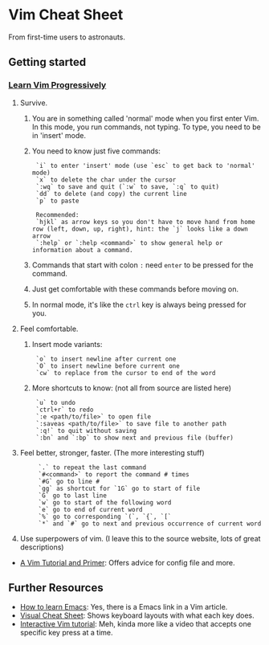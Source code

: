 # Vim Cheat Sheet #
From first-time users to astronauts.


## Getting started ##

### [Learn Vim Progressively](http://yannesposito.com/Scratch/en/blog/Learn-Vim-Progressively/) ###
1. Survive.

    1. You are in something called 'normal' mode when you first enter Vim. In this mode, you run commands, not typing. To type, you need to be in 'insert' mode.
    2. You need to know just five commands:

            `i` to enter 'insert' mode (use `esc` to get back to 'normal' mode)
            `x` to delete the char under the cursor
            `:wq` to save and quit (`:w` to save, `:q` to quit)
            `dd` to delete (and copy) the current line
            `p` to paste

            Recommended:
            `hjkl` as arrow keys so you don't have to move hand from home row (left, down, up, right), hint: the `j` looks like a down arrow
            `:help` or `:help <command>` to show general help or information about a command.

    3. Commands that start with colon `:` need `enter` to be pressed for the command.
    4. Just get comfortable with these commands before moving on.
    5. In normal mode, it's like the `ctrl` key is always being pressed for you.

2. Feel comfortable.

    1. Insert mode variants:

            `o` to insert newline after current one
            `O` to insert newline before current one
            `cw` to replace from the cursor to end of the word

    2. More shortcuts to know: (not all from source are listed here)

            `u` to undo
            `ctrl+r` to redo
            `:e <path/to/file>` to open file
            `:saveas <path/to/file>` to save file to another path
            `:q!` to quit without saving
            `:bn` and `:bp` to show next and previous file (buffer)

3. Feel better, stronger, faster. (The more interesting stuff)

            `.` to repeat the last command
            `#<command>` to report the command # times
            `#G` go to line #
            `gg` as shortcut for `1G` go to start of file
            `G` go to last line
            `w` go to start of the following word
            `e` go to end of current word
            `%` go to corresponding `(`, `{`, `[`
            `*` and `#` go to next and previous occurrence of current word

4. Use superpowers of vim. (I leave this to the source website, lots of great descriptions)



- [A Vim Tutorial and Primer](https://danielmiessler.com/study/vim/): Offers advice for config file and more.






## Further Resources ##
- [How to learn Emacs](http://sachachua.com/blog/wp-content/uploads/2013/05/How-to-Learn-Emacs8.png): Yes, there is a Emacs link in a Vim article.
- [Visual Cheat Sheet](http://michael.peopleofhonoronly.com/vim/): Shows keyboard layouts with what each key does.
- [Interactive Vim tutorial](http://www.openvim.com/): Meh, kinda more like a video that accepts one specific key press at a time.

